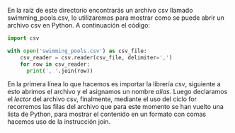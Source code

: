 En la raíz de este directorio encontrarás un archivo csv llamado
swimming_pools.csv, lo utilizaremos para mostrar como se puede
abrir un archivo csv en Python. A continuación el código:

```python
import csv

with open('swimming_pools.csv') as csv_file:
    csv_reader = csv.reader(csv_file, delimiter=',')
    for row in csv_reader:
      print(', '.join(row))
```

En la primera línea lo que hacemos es importar la librería _csv_, 
siguiente a esto abrimos el archivo y el asignamos un nombre
_alias_. Luego declaramos el _lector_ del archivo csv, finalmente,
mediante el uso del ciclo for recorremos las filas del archivo
que para este momento se han vuelto una lista de Python, para
mostrar el contenido en un formato con comas hacemos uso de
la instrucción join.
